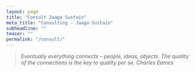 ```yaml
---
layout: page
title: "Consult Jaaga Sustain"
meta_title: "Consulting - Jaaga Sustain"
subheadline: ""
teaser: ""
permalink: "/consult/"
---
```


>_Eventually everything connects – people, ideas, objects. The quality of the connections is the key to quality per se._
<cite>Charles Eames</cite>
